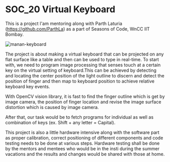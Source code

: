 # SOC_20 Virtual Keyboard


This is a project I'am mentoring along with Parth Laturia (https://github.com/ParthLa) as a part of Seasons of Code, WnCC IIT Bombay.

![manan-keyboard](https://user-images.githubusercontent.com/62146744/77977952-75282600-731e-11ea-8af9-4ec8a559eff3.jpeg)


The project is about making a virtual keyboard that can be projected on any flat surface like a table and then can be used to type in real-time. To start with, we need to program image processing that senses touch at a certain key on the virtual setting of keyboard.This can be achieved by detecting and locating the center position of the light outline to discern and detect the position of finger and then map to keyboard position to achieve relative keyboard key events.

With OpenCV vision library, it is fast to find the finger outline which is get by image camera, the position of finger location and revise the image surface distortion which is caused by image camera.

After that, our task would be to fetch programs for individual as well as combination of keys (ex. Shift + any letter = Capital).

This project is also a little hardware intensive along with the software part as proper calibration, correct positioning of different components and code testing needs to be done at various steps. Hardware testing shall be done by the mentors and mentees who would be in the insti during the summer vacations and the results and changes would be shared with those at home.














